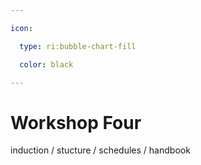 ```yaml
---

icon: 

  type: ri:bubble-chart-fill

  color: black

---
```


# Workshop Four

induction / stucture / schedules / handbook